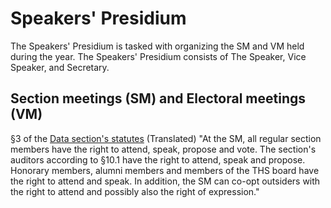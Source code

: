# Speakers' Presidium

The Speakers' Presidium is tasked with organizing the SM and VM held during the year. The Speakers' Presidium consists of The Speaker, Vice Speaker, and Secretary.

## Section meetings (SM) and Electoral meetings (VM)

§3 of the [Data section's statutes](https://styrdokument.datasektionen.se/stadgar#3-sektionsm%C3%B6tet) (Translated)
"At the SM, all regular section members have the right to attend, speak, propose and vote. The section's auditors according to §10.1 have the right to attend, speak and propose. Honorary members, alumni members and members of the THS board have the right to attend and speak. In addition, the SM can co-opt outsiders with the right to attend and possibly also the right of expression."
